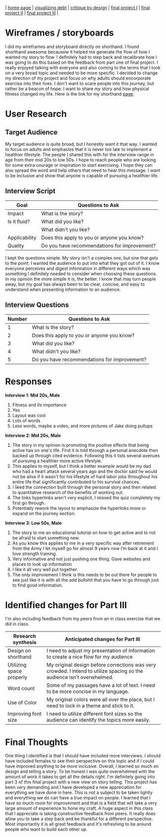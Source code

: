 | [home page](README.md) | [visualizing debt](visualizing-government-debt.md) | [critique by design](critique-by-design.md) | [final project I](finalproject1.md) | [final project II](final-project-part-two.md) | [final project III](final-project-part-three.md) |

# Wireframes / storyboards
I did my wireframes and storyboard directly on shorthand. I found shorthand awesome becausew it helped me generate the flow of how I wanted my story to flow. I definitely had to step back and recalibrate how I was going to do this based on the feedback from part one of final project. I really enjoyed talking with everyone and also coming to the terms that I took on a very broad topic and needed to be more specific. I decided to change my direction of my project and focus on why adults should encorporate exercise into their lives. I don't want to scare people into this journey, but rather be a beacon of hope. I want to share my story and how physical fitness changed my life. 
Here is the link for my shorthand [page](https://preview.shorthand.com/2mLMgLoyeHflZMzt). 

# User Research 

## Target Audience
My target audience is quite broad, but I honestly want it that way. I wanted to focus on adults and emphasize that it is never too late to implement a healthier lifestyle. The people I shared this with for the interview range in age from their mid 20s to low 50s. I hope to reach people who are looking for some extra courage or inspiration to start exercising. I hope they can also spread the word and help others that need to hear this message. I want to be inclusive and show that anyone is capable of pursuing a healthier life. 

## Interview Script

| Goal          | Questions to Ask                            |
|---------------|---------------------------------------------|
| Impact        | What is the story?                          |
| Is it fluid?  | What did you like?                          |
|               | What didn't you like?                       |
| Applicability | Does this apply to you or anyone you know?  |
| Quality       | Do you have recommendations for improvement?|

I kept the questions simple. My story isn't a complex one, but one that gets to the point. I wanted the audience to put into what they got out of it. I know everyone perceives and digest information in different ways which was something I definitely needed to consider when choosing these questions. In my opinion the more simple it is, the better. I know that may turn people away, but my goal has always been to be clear, concise, and easy to understand when presenting information to an audience.  

## Interview Questions

| Number | Questions to Ask                            |
|--------|---------------------------------------------|
| 1      | What is the story?                          |
| 2      | Does this apply to you or anyone you know?  |
| 3      | What did you like?                          |
| 4      | What didn't you like?                       |
| 5      | Do you have recommendations for improvement?| 

# Responses

**Interview 1: Mid 20s, Male**

1. Fitness and its importance
2. Yes
3. Layout was cool
4. Lots of words
5. Less words, maybe a video, and more pictures of Jake doing pullups

**Interview 2: Mid 20s, Male**

1. The story in my opinion is promoting the positive effects that being active has on one's life. First it is told through a personal anecdote then backed up through cited evidence. Following this it lists several avenues of pursuing a healthier more active lifestyle.
2. This applies to myself, but I think a better example would be my dad who had a heart attack several years ago and the doctor said he would not be alive if it wasn't for his lifestyle of hard labor jobs throughout his entire life that significantly contributed to his survival chances.
3. I liked the connection built through the personal story and then related to quantitative research of the benefits of working out. 
4. The links hyperlinks aren't very explicit, I missed the quiz completely my first go through. 
5. Potentially rework the layout to emphasize the hyperlinks more or expand on the journey section.

**Interview 3: Low 50s, Male**

1. The story to me an educational tutorial on how to get active and to not be afraid to start something new. 
2. As you know this applies to me in a very specific way after retirement from the Army I let myself go for almost 9 years now I’m back at it and I love strength training. 
3. Very informative and not just pushing one thing.  Gave websites and places to look up information 
4. I like it all very well put together. 
5. The only improvement I think is this needs to be out there for people to see just like it is with all the add bullshit that you have to go through just to find good information.

# Identified changes for Part III
I'm also including feedback from my peers from an in class exercise that we did in class. 

| Research synthesis                       | Anticipated changes for Part III                                                                                      |
|------------------------------------------|-----------------------------------------------------------------------------------------------------------------------|
| Design on shorthand                      | I need to adjust my presentation of information to create a nice flow for my audience                                 |
| Utilizing space properly                 | My original design before corrections was very crowded. I intend to utilize spacing so the audience isn't overwhelmed.|
| Word count                               | Some of my passages have a lot of text. I need to be more concise in my language.                                     |
| Use of Color                             | My original colors were all over the place, but I need to lock in a theme and stick to it.                            |
| Improving font size                      | I need to utilize different font sizes so the audience can identify the topics more easily.                           |

# Final Thoughts 
One thing I identified is that I should have included more interviews. I should have included females to see their perspective on this topic and if I could have improved anything to be more inclusive. Overall, I learned so much on design and telling a story. To be honest I was quite overwhelmed with the amount of work it takes to get all the details right. I'm definitely going into part 3 of this final project with a new view on story telling. This project has been very demanding and I have developed a new appreciation for everything we have done in here. This is not a subject to be taken lightly and everything we do can have a true impact on people. I learned that I have so much room for improvement and that is a field that will take a very large amount of experience to hone my craft. A huge aspect in this class that I appreciate is taking constructive feedback from peers. It really does allow you to take a step back and be thankful for a different perspective. Most importantly it is all great feedback and it's refreshing to be around people who want to build each other up.


